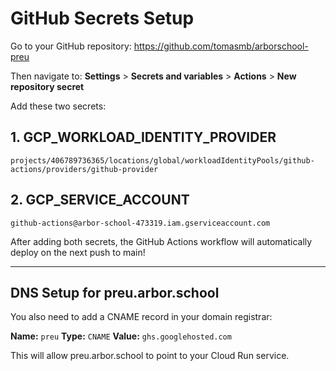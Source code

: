 # GitHub Secrets Setup

Go to your GitHub repository: https://github.com/tomasmb/arborschool-preu

Then navigate to: **Settings** > **Secrets and variables** > **Actions** > **New repository secret**

Add these two secrets:

## 1. GCP_WORKLOAD_IDENTITY_PROVIDER

```
projects/406789736365/locations/global/workloadIdentityPools/github-actions/providers/github-provider
```

## 2. GCP_SERVICE_ACCOUNT

```
github-actions@arbor-school-473319.iam.gserviceaccount.com
```

After adding both secrets, the GitHub Actions workflow will automatically deploy on the next push to main!

---

## DNS Setup for preu.arbor.school

You also need to add a CNAME record in your domain registrar:

**Name:** `preu`
**Type:** `CNAME`
**Value:** `ghs.googlehosted.com`

This will allow preu.arbor.school to point to your Cloud Run service.